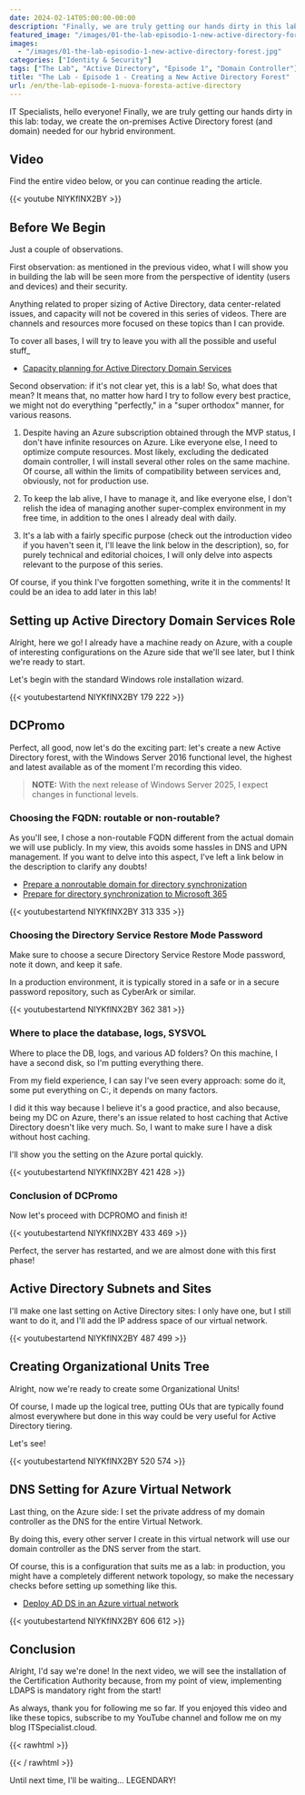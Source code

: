 ```yaml
---
date: 2024-02-14T05:00:00-00:00
description: "Finally, we are truly getting our hands dirty in this lab: today, we create the on-premises Active Directory forest (and domain) needed for our hybrid environment."
featured_image: "/images/01-the-lab-episodio-1-new-active-directory-forest.jpg"
images:
  - "/images/01-the-lab-episodio-1-new-active-directory-forest.jpg"
categories: ["Identity & Security"]
tags: ["The Lab", "Active Directory", "Episode 1", "Domain Controller"]
title: "The Lab - Episode 1 - Creating a New Active Directory Forest"
url: /en/the-lab-episode-1-nuova-foresta-active-directory
---
```

IT Specialists, hello everyone! Finally, we are truly getting our hands dirty in this lab: today, we create the on-premises Active Directory forest (and domain) needed for our hybrid environment.

## Video
Find the entire video below, or you can continue reading the article.

{{< youtube NIYKflNX2BY >}}

## Before We Begin
Just a couple of observations.

First observation: as mentioned in the previous video, what I will show you in building the lab will be seen more from the perspective of identity (users and devices) and their security.

Anything related to proper sizing of Active Directory, data center-related issues, and capacity will not be covered in this series of videos. There are channels and resources more focused on these topics than I can provide.

To cover all bases, I will try to leave you with all the possible and useful stuff_
- [Capacity planning for Active Directory Domain Services](https://learn.microsoft.com/en-us/windows-server/administration/performance-tuning/role/active-directory-server/capacity-planning-for-active-directory-domain-services)

Second observation: if it's not clear yet, this is a lab! So, what does that mean? It means that, no matter how hard I try to follow every best practice, we might not do everything "perfectly," in a "super orthodox" manner, for various reasons.

1. Despite having an Azure subscription obtained through the MVP status, I don't have infinite resources on Azure. Like everyone else, I need to optimize compute resources. Most likely, excluding the dedicated domain controller, I will install several other roles on the same machine. Of course, all within the limits of compatibility between services and, obviously, not for production use.

2. To keep the lab alive, I have to manage it, and like everyone else, I don't relish the idea of managing another super-complex environment in my free time, in addition to the ones I already deal with daily.

3. It's a lab with a fairly specific purpose (check out the introduction video if you haven't seen it, I'll leave the link below in the description), so, for purely technical and editorial choices, I will only delve into aspects relevant to the purpose of this series.

Of course, if you think I've forgotten something, write it in the comments! It could be an idea to add later in this lab!

## Setting up Active Directory Domain Services Role
Alright, here we go! I already have a machine ready on Azure, with a couple of interesting configurations on the Azure side that we'll see later, but I think we're ready to start.

Let's begin with the standard Windows role installation wizard.

{{< youtubestartend NIYKflNX2BY 179 222 >}}

## DCPromo
Perfect, all good, now let's do the exciting part: let's create a new Active Directory forest, with the Windows Server 2016 functional level, the highest and latest available as of the moment I'm recording this video.

> **NOTE:** With the next release of Windows Server 2025, I expect changes in functional levels.

### Choosing the FQDN: routable or non-routable?
As you'll see, I chose a non-routable FQDN different from the actual domain we will use publicly. In my view, this avoids some hassles in DNS and UPN management. If you want to delve into this aspect, I've left a link below in the description to clarify any doubts!

- [Prepare a nonroutable domain for directory synchronization](https://learn.microsoft.com/en-us/microsoft-365/enterprise/prepare-a-non-routable-domain-for-directory-synchronization?view=o365-worldwide)
- [Prepare for directory synchronization to Microsoft 365](https://learn.microsoft.com/en-us/microsoft-365/enterprise/prepare-for-directory-synchronization?view=o365-worldwide)

{{< youtubestartend NIYKflNX2BY 313 335 >}}

### Choosing the Directory Service Restore Mode Password
Make sure to choose a secure Directory Service Restore Mode password, note it down, and keep it safe.

In a production environment, it is typically stored in a safe or in a secure password repository, such as CyberArk or similar.

{{< youtubestartend NIYKflNX2BY 362 381 >}}

### Where to place the database, logs, SYSVOL
Where to place the DB, logs, and various AD folders? On this machine, I have a second disk, so I'm putting everything there.

From my field experience, I can say I've seen every approach: some do it, some put everything on C:, it depends on many factors.

I did it this way because I believe it's a good practice, and also because, being my DC on Azure, there's an issue related to host caching that Active Directory doesn't like very much. So, I want to make sure I have a disk without host caching.

I'll show you the setting on the Azure portal quickly.

{{< youtubestartend NIYKflNX2BY 421 428 >}}

### Conclusion of DCPromo
Now let's proceed with DCPROMO and finish it!

{{< youtubestartend NIYKflNX2BY 433 469 >}}

Perfect, the server has restarted, and we are almost done with this first phase!

## Active Directory Subnets and Sites
I'll make one last setting on Active Directory sites: I only have one, but I still want to do it, and I'll add the IP address space of our virtual network.

{{< youtubestartend NIYKflNX2BY 487 499 >}}

## Creating Organizational Units Tree
Alright, now we're ready to create some Organizational Units!

Of course, I made up the logical tree, putting OUs that are typically found almost everywhere but done in this way could be very useful for Active Directory tiering.

Let's see!

{{< youtubestartend NIYKflNX2BY 520 574 >}}

## DNS Setting for Azure Virtual Network
Last thing, on the Azure side: I set the private address of my domain controller as the DNS for the entire Virtual Network.

By doing this, every other server I create in this virtual network will use our domain controller as the DNS server from the start.

Of course, this is a configuration that suits me as a lab: in production, you might have a completely different network topology, so make the necessary checks before setting up something like this.

- [Deploy AD DS in an Azure virtual network](https://learn.microsoft.com/en-us/azure/architecture/example-scenario/identity/adds-extend-domain)

{{< youtubestartend NIYKflNX2BY 606 612 >}}

## Conclusion
Alright, I'd say we're done! In the next video, we will see the installation of the Certification Authority because, from my point of view, implementing LDAPS is mandatory right from the start!

As always, thank you for following me so far. If you enjoyed this video and like these topics, subscribe to my YouTube channel and follow me on my blog ITSpecialist.cloud.

{{< rawhtml >}}
  <script src="https://apis.google.com/js/platform.js"></script>
  <div class="g-ytsubscribe" data-channelid="UCDNe_oC28ozt_LJ-8kWQbEA" data-layout="full" data-count="hidden"></div>
{{< / rawhtml >}}

Until next time, I'll be waiting... LEGENDARY!
